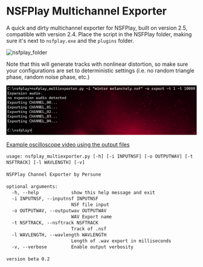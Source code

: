 # NSFPlay Multichannel Exporter

A quick and dirty multichannel exporter for NSFPlay, built on version 2.5, compatible with version 2.4.
Place the script in the NSFPlay folder, making sure it's next to `nsfplay.exe` and the `plugins` folder.

![nsfplay_folder](C:\Github\Gumball2415\Chiptune-Python-Scripts\nsfplay_multichannel_exporter\nsfplay_folder.png)

Note that this will generate tracks with nonlinear distortion, so make sure your configurations are set to deterministic settings (i.e. no random triangle phase, random noise phase, etc.)

![image-20210723031634575](commandline.png)

[Example oscilloscope video using the output files](https://youtu.be/71gAf07z7e4)

```
usage: nsfplay_multiexporter.py [-h] [-i INPUTNSF] [-o OUTPUTWAV] [-t NSFTRACK] [-l WAVLENGTH] [-v]

NSFPlay Channel Exporter by Persune

optional arguments:
  -h, --help            show this help message and exit
  -i INPUTNSF, --inputnsf INPUTNSF
                        NSF file input
  -o OUTPUTWAV, --outputwav OUTPUTWAV
                        WAV Export name
  -t NSFTRACK, --nsftrack NSFTRACK
                        Track of .nsf
  -l WAVLENGTH, --wavlength WAVLENGTH
                        Length of .wav export in milliseconds
  -v, --verbose         Enable output verbosity

version beta 0.2
```

